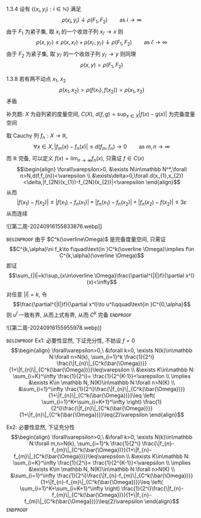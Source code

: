 1.3.4
设有 $\{(x_{i},y_{i}):i\in\mathbb N\}$ 满足
$$\rho(x_{i},y_{i})\downarrow \rho(F_{1},F_{2})\qquad\text{as }i\to \infty$$
由于 $F_{1}$ 为紧子集, 取 $x_i$ 的一个收敛子列 $x_{i'}\to x$ 则
$$\rho(x,y_{i'})\leq\rho(x,x_{i'})+\rho(x_{i'},y_{i'})\downarrow \rho(F_{1},F_{2})\qquad\text{as }i'\to \infty$$
由于 $F_{2}$ 为紧子集, 取 $y_{i'}$ 的一个收敛子列 $y_{i'}\to y$ 则同理
$$\rho(x,y)=\rho(F_{1},F_{2})$$

1.3.8
若有两不动点 $x_1$, $x_2$
$$\rho(x_{1},x_{2})>\rho(f(x_{1}),f(x_{2}))=\rho(x_{1},x_{2})$$
矛盾

补充题: 
$X$ 为自列紧的度量空间, $C(X)$, $d(f,g)=\sup_{x\in X}|f(x)-g(x)|$ 为完备度量空间

取 Cauchy 列 $f_n:X\to\mathbb R$, 
$$\forall x\in X,|f_{m}(x)-f_{n}(x)|\leq d(f_{m},f_{n})\to{0} \qquad \text{as }m,n\to \infty$$
而 $\mathbb R$ 完备, 可以定义 $f(x)=\lim_{ n \to \infty }f_{n}(x)$, 只需证 $f\in C(x)$
$$\begin{align}
\forall\varepsilon>0, &\exists N\in\mathbb N^*,\forall n>N,d(f,f_{n})<\varepsilon \\
&\exists\delta>0,\forall d(x_{1},x_{2})<\delta,|f_{2N}(x_{1})-f_{2N}(x_{2})|<\varepsilon
\end{align}$$
从而
$$|f(x_{1})-f(x_{2})|\leq |f(x_{1})-f_{n}(x_{1})|+|f_{n}(x_{1})-f_{n}(x_{2})|+|f_{n}(x_{2})-f(x_{2})|\leq3\varepsilon$$
从而连续

![[第二周-20240916155833876.webp]]

`BEGINPROOF`
由于 $C^k(\overline\Omega)$ 是完备度量空间, 只需证
$$C^{k,\alpha}\ni f_k\to f\quad\text{in }C^k(\overline \Omega)\implies f\in C^{k,\alpha}(\overline \Omega)$$
即证
$$\sum_{|I|=k}\sup_{x\in\overline \Omega}\frac{\partial^{|I|}f}{\partial x^I}(x)<\infty$$

对任意 $|I|=k$, 令 $$\frac{\partial^{|I|}f}{\partial x^I}\to u^I\qquad\text{in }C^{0,\alpha}$$
则 $u^I$ 一致有界, 从而上式有界, 从而 $C^k$ 完备
`ENDPROOF`



![[第二周-20240916155955978.webp]]

`BEGINPROOF`
Ex1: 必要性显然, 下证充分性, 不妨设 $f=0$
$$\begin{align}
\forall\varepsilon>0,\ &\forall k>0, \exists N(k)\in\mathbb N:\forall n>N(k), \sum_{i=1}^k \frac{1}{2^i} \frac{\|f_{n}\|_{C^k(\bar{\Omega})}}{1+\|f_{n}\|_{C^k(\bar{\Omega})}}\leq\varepsilon \\
&\exists K\in\mathbb N: \sum_{i=K}^\infty \frac{1}{2^i}= \frac{1}{2^{K-1}}<\varepsilon \\
\implies &\exists K\in \mathbb N, N(K)\in\mathbb N:\forall n>N(K) \\
&\sum_{i=1}^\infty \frac{1}{2^i}\frac{\|f_{n}\|_{C^k(\bar{\Omega})}}{1+\|f_{n}\|_{C^k(\bar{\Omega})}}\leq \left( \sum_{i=1}^K+\sum_{i=K+1}^\infty \right) \frac{1}{2^i}\frac{\|f_{n}\|_{C^k(\bar{\Omega})}}{1+\|f_{n}\|_{C^k(\bar{\Omega})}}\leq{2}\varepsilon
\end{align}$$

Ex2: 必要性显然, 下证充分性
$$\begin{align}
\forall\varepsilon>0,\ &\forall k>0, \exists N(k)\in\mathbb N:\forall m,n>N(k), \sum_{i=1}^k \frac{1}{2^i} \frac{\|f_{n}-f_{m}\|_{C^k(\bar{\Omega})}}{1+\|f_{n}-f_{m}\|_{C^k(\bar{\Omega})}}\leq\varepsilon \\
&\exists K\in\mathbb N: \sum_{i=K}^\infty \frac{1}{2^i}= \frac{1}{2^{K-1}}<\varepsilon \\
\implies &\exists K\in \mathbb N, N(K)\in\mathbb N:\forall n>N(K) \\
&\sum_{i=1}^\infty \frac{1}{2^i}\frac{\|f_{n}-f_{m}\|_{C^k(\bar{\Omega})}}{1+\|f_{n}-f_{m}\|_{C^k(\bar{\Omega})}}\leq \left( \sum_{i=1}^K+\sum_{i=K+1}^\infty \right) \frac{1}{2^i}\frac{\|f_{n}-f_{m}\|_{C^k(\bar{\Omega})}}{1+\|f_{n}-f_{m}\|_{C^k(\bar{\Omega})}}\leq{2}\varepsilon
\end{align}$$
`ENDPROOF`